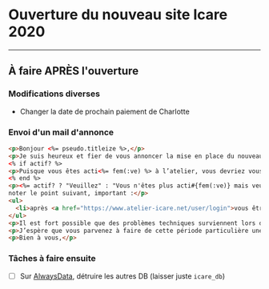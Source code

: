 # Ouverture du nouveau site Icare 2020

---------------------------------------------------------------------

## À faire APRÈS l'ouverture

### Modifications diverses

* Changer la date de prochain paiement de Charlotte

### Envoi d'un mail d'annonce

~~~html
<p>Bonjour <%= pseudo.titleize %>,</p>
<p>Je suis heureux et fier de vous annoncer la mise en place du nouveau site de l'atelier icare, que vous pouvez découvrir à l’adresse habituelle : <a href="https://www.atelier-icare.net">https://www.atelier-icare.net</a>.</p>
<% if actif? %>
<p>Puisque vous êtes acti<%= fem(:ve) %> à l’atelier, vous devriez vous familiariser rapidement à cette nouvelle version qui, au niveau de l'ergonomie, a essayé de ne pas trop s’éloigner de la version précédente.</p>
<% end %>
<p><%= actif? ? "Veuillez" : "Vous n'êtes plus acti#{fem(:ve)} mais veuillez" %>
noter le point suivant, important :</p>
<ul>
  <li>après <a href="https://www.atelier-icare.net/user/login">vous être connecté<%= fem(:e) %></a>, vous devriez <a href="https://www.atelier-icare.net/bureau/preferences">rejoindre vos préférences</a> afin de les régler car certains nouveaux paramètres sont à prendre en compte (notamment le partage de votre historique de travail).</li>
</ul>
<p>Il est fort possible que des problèmes techniques surviennent lors de vos prochaines visites. N'hésitez jamais à nous les remonter dès que vous les rencontrez, afin que nous puissions les corriger le plus rapidement possible. Merci d'avance de votre compréhension et de votre patience.</p>
<p>J’espère que vous parvenez à faire de cette période particulière une occasion de plus écrire.</p>
<p>Bien à vous,</p>
~~~


### Tâches à faire ensuite

- [ ] Sur [AlwaysData](https://admin.alwaysdata.com/), détruire les autres DB (laisser juste `icare_db`)
